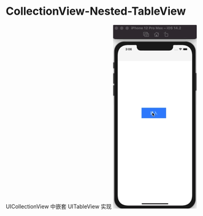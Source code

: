 # CollectionView-Nested-TableView
UICollectionView 中嵌套 UITableView 实现
![image](https://github.com/zt-zhang/CollectionView-Nested-TableView/blob/main/readme/iShot2020-12-08%2015.06.33.gif)   

